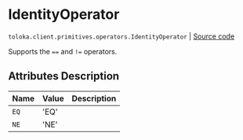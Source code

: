 # IdentityOperator
`toloka.client.primitives.operators.IdentityOperator` | [Source code](https://github.com/Toloka/toloka-kit/blob/v1.1.1/src/client/primitives/operators.py#L67)

Supports the `==` and `!=` operators.

## Attributes Description

| Name | Value | Description |
| :------| :-----------| :----------| 
`EQ`|'EQ'|
`NE`|'NE'|
